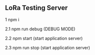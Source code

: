 ## LoRa Testing Server

1 npm i

2.1 npm run debug (DEBUG MODE)

2.2 npm start (start application server) 

2.3 npm run stop (start application server) 